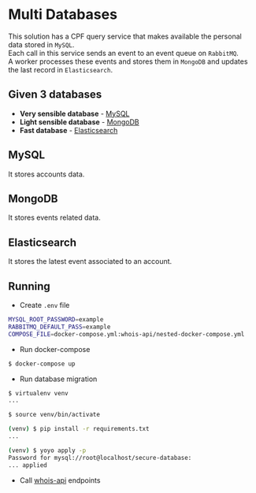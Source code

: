 Multi Databases
===============

This solution has a CPF query service that makes available the personal data stored in `MySQL`.<br/>
Each call in this service sends an event to an event queue on `RabbitMQ`.<br/>
A worker processes these events and stores them in `MongoDB` and updates the last record in `Elasticsearch`.

## Given 3 databases

* **Very sensible database** - [MySQL](#mysql)
* **Light sensible database** - [MongoDB](#mongodb)
* **Fast database** - [Elasticsearch](#elasticsearch)

## <a name="mysql"></a>MySQL

It stores accounts data.

## <a name="mongodb"></a>MongoDB

It stores events related data.

## <a name="elasticsearch"></a>Elasticsearch

It stores the latest event associated to an account.

Running
-------

* Create `.env` file

```bash
MYSQL_ROOT_PASSWORD=example
RABBITMQ_DEFAULT_PASS=example
COMPOSE_FILE=docker-compose.yml:whois-api/nested-docker-compose.yml
```

* Run docker-compose

```bash
$ docker-compose up
```

* Run database migration

```bash
$ virtualenv venv
...

$ source venv/bin/activate

(venv) $ pip install -r requirements.txt
...

(venv) $ yoyo apply -p
Password for mysql://root@localhost/secure-database:
... applied
```

* Call [whois-api](https://github.com/luiscoms/whois-api.git) endpoints
